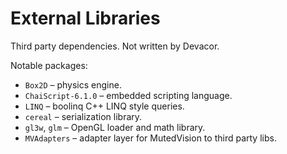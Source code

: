 # External Libraries

Third party dependencies.  Not written by Devacor.

Notable packages:
- `Box2D` – physics engine.
- `ChaiScript-6.1.0` – embedded scripting language.
- `LINQ` – boolinq C++ LINQ style queries.
- `cereal` – serialization library.
- `gl3w`, `glm` – OpenGL loader and math library.
- `MVAdapters` – adapter layer for MutedVision to third party libs.
